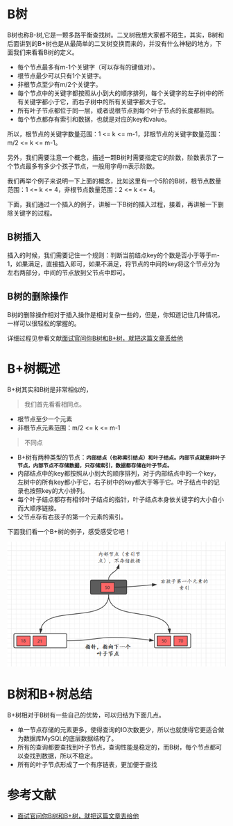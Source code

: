 # B树

B树也称B-树,它是一颗多路平衡查找树。二叉树我想大家都不陌生，其实，B树和后面讲到的B+树也是从最简单的二叉树变换而来的，并没有什么神秘的地方，下面我们来看看B树的定义。

* 每个节点最多有m-1个关键字（可以存有的键值对）。
* 根节点最少可以只有1个关键字。
* 非根节点至少有m/2个关键字。
* 每个节点中的关键字都按照从小到大的顺序排列，每个关键字的左子树中的所有关键字都小于它，而右子树中的所有关键字都大于它。
* 所有叶子节点都位于同一层，或者说根节点到每个叶子节点的长度都相同。
* 每个节点都存有索引和数据，也就是对应的key和value。



所以，根节点的关键字数量范围：1 <= k <= m-1，非根节点的关键字数量范围：m/2 <= k <= m-1。


另外，我们需要注意一个概念，描述一颗B树时需要指定它的阶数，阶数表示了一个节点最多有多少个孩子节点，一般用字母m表示阶数。

我们再举个例子来说明一下上面的概念，比如这里有一个5阶的B树，根节点数量范围：1 <= k <= 4，非根节点数量范围：2 <= k <= 4。

下面，我们通过一个插入的例子，讲解一下B树的插入过程，接着，再讲解一下删除关键字的过程。

## B树插入
插入的时候，我们需要记住一个规则：判断当前结点key的个数是否小于等于m-1，如果满足，直接插入即可，如果不满足，将节点的中间的key将这个节点分为左右两部分，中间的节点放到父节点中即可。

## B树的删除操作
B树的删除操作相对于插入操作是相对复杂一些的，但是，你知道记住几种情况，一样可以很轻松的掌握的。

详细过程见参看文献[面试官问你B树和B+树，就把这篇文章丢给他](https://juejin.im/post/5d8194b5e51d4561e6237214)

# B+树概述
B+树其实和B树是非常相似的，

> 我们首先看看相同点。

* 根节点至少一个元素
* 非根节点元素范围：m/2 <= k <= m-1



> 不同点

* B+树有两种类型的节点：**`内部结点（也称索引结点）和叶子结点。内部节点就是非叶子节点，内部节点不存储数据，只存储索引，数据都存储在叶子节点。`**
* 内部结点中的key都按照从小到大的顺序排列，对于内部结点中的一个key，左树中的所有key都小于它，右子树中的key都大于等于它。叶子结点中的记录也按照key的大小排列。
* 每个叶子结点都存有相邻叶子结点的指针，叶子结点本身依关键字的大小自小而大顺序链接。
* 父节点存有右孩子的第一个元素的索引。

下面我们看一个B+树的例子，感受感受它吧！


![](B+树结构.png)

# B树和B+树总结
B+树相对于B树有一些自己的优势，可以归结为下面几点。

* 单一节点存储的元素更多，使得查询的IO次数更少，所以也就使得它更适合做为数据库MySQL的底层数据结构了。
* 所有的查询都要查找到叶子节点，查询性能是稳定的，而B树，每个节点都可以查找到数据，所以不稳定。
* 所有的叶子节点形成了一个有序链表，更加便于查找

# 参考文献

- [面试官问你B树和B+树，就把这篇文章丢给他](https://juejin.im/post/5d8194b5e51d4561e6237214)